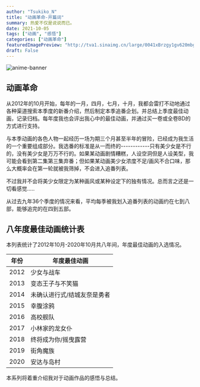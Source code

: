 ```yaml
---
author: "Tsukiko_N"
title: "动画革命-开篇词"
summary: 热爱不仅是说说而已。
date: 2021-10-05
tags: ["动画", "感悟"]
categories: ["动画革命"]
featuredImagePreview: "http://tva1.sinaimg.cn/large/0041xBrzgy1gv620mbgn0j618g0ncn1u02.jpg"
draft: False
---
```


![anime-banner](http://tva1.sinaimg.cn/large/0041xBrzgy1gv620mbgn0j618g0ncn1u02.jpg) 

## 动画革命

从2012年的10月开始，每年的一月，四月，七月，十月，我都会雷打不动地通过各种渠道搜索本季度的新番介绍，然后制定本季追番企划。并总结上季度最佳动画，记录归档。每年度我也会评出我心中的最佳动画，并通过买一卷或全卷BD的方式进行支持。

与本季动画的各色人物一起经历一场为期三个月甚至半年的冒险，已经成为我生活的一个重要组成部分。我选番的标准是从一而终的------------只有美少女是不行的，没有美少女是万万不行的。如果某动画剧情糟糕，人设空洞但是人设美型，我可能会看到第二集第三集弃番；但如果某动画美少女浓度不足/画风不合口味，那么大概率会在第一轮就被我筛掉，不会进入追番列表。

不过我并不会将美少女限定为某种画风或某种设定下的独有情况。总而言之还是一切看感觉.....

从过去九年36个季度的情况来看，平均每季被我划入追番列表的动画约在七到八部，能够追完的在四到五部。

## 八年度最佳动画统计表

本列表统计了2012年10月-2020年10月共八年间，年度最佳动画的入选情况。

| 年份 | 年度最佳动画                |
| ---- | --------------------------- |
| 2012 | 少女与战车                  |
| 2013 | 变态王子与不笑猫            |
| 2014 | 未确认进行式/结城友奈是勇者 |
| 2015 | 幸腹涂鸦                    |
| 2016 | 高校舰队                    |
| 2017 | 小林家的龙女仆              |
| 2018 | 终将成为你/摇曳露营         |
| 2019 | 街角魔族                    |
| 2020 | 安达与岛村                  |

本系列将着重介绍我对于动画作品的感悟与总结。
